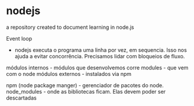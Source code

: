 # nodejs
a repository created to document learning in node.js

Event loop
- nodejs executa o programa uma linha por vez, em sequencia. Isso nos ajuda a evitar concorrência. Precisamos lidar com bloqueios de fluxo.

módulos internos - módulos que desenvolvemos
corre modules - que vem com o node
módulos externos - instalados via npm

npm (node package manger) - gerenciador de pacotes do node.
node_modules - onde as bibliotecas ficam. Elas devem poder ser descartadas
